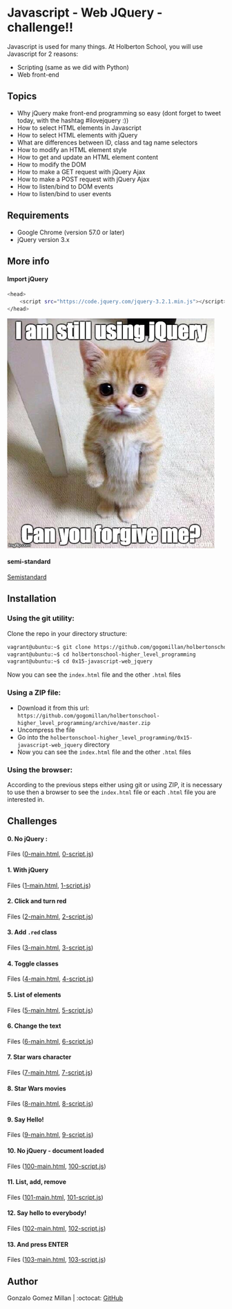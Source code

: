 # Javascript - Web JQuery - challenge!!
Javascript is used for many things. At Holberton School, you will use Javascript for 2 reasons:
- Scripting (same as we did with Python)
- Web front-end

## Topics
* Why jQuery make front-end programming so easy (dont forget to tweet today, with the hashtag #ilovejquery :))
* How to select HTML elements in Javascript
* How to select HTML elements with jQuery
* What are differences between ID, class and tag name selectors
* How to modify an HTML element style
* How to get and update an HTML element content
* How to modify the DOM
* How to make a GET request with jQuery Ajax
* How to make a POST request with jQuery Ajax
* How to listen/bind to DOM events
* How to listen/bind to user events

## Requirements
* Google Chrome (version 57.0 or later)
* jQuery version 3.x

## More info

#### Import jQuery
```bash wrap
<head>
    <script src="https://code.jquery.com/jquery-3.2.1.min.js"></script>
</head>
```

![jQuery](assets/1f1ihd.jpg)

#### semi-standard
[Semistandard](https://intranet.hbtn.io/rltoken/FuXjfOYe18hUXCDoyMxBSg)

## Installation

### Using the git utility:
Clone the repo in your directory structure:
```bash wrap
vagrant@ubuntu:~$ git clone https://github.com/gogomillan/holbertonschool-higher_level_programming.git
vagrant@ubuntu:~$ cd holbertonschool-higher_level_programming
vagrant@ubuntu:~$ cd 0x15-javascript-web_jquery
```
Now you can see the `index.html` file and the other `.html` files

### Using a ZIP file:
* Download it from this url: `https://github.com/gogomillan/holbertonschool-higher_level_programming/archive/master.zip`
* Uncompress the file
* Go into the `holbertonschool-higher_level_programming/0x15-javascript-web_jquery` directory
* Now you can see the `index.html` file and the other `.html` files

### Using the browser:
According to the previous steps either using git or using ZIP, it is necessary
to use then a browser to see the `index.html` file or each `.html` file you are
interested in.

## Challenges

#### 0. No jQuery : 
Files ([0-main.html](0-main.html), [0-script.js](0-script.js))

#### 1. With jQuery
Files ([1-main.html](1-main.html), [1-script.js](1-script.js))

#### 2. Click and turn red
Files ([2-main.html](2-main.html), [2-script.js](2-script.js))

#### 3. Add `.red` class
Files ([3-main.html](3-main.html), [3-script.js](3-script.js))

#### 4. Toggle classes
Files ([4-main.html](4-main.html), [4-script.js](4-script.js))

#### 5. List of elements
Files ([5-main.html](5-main.html), [5-script.js](5-script.js))

#### 6. Change the text
Files ([6-main.html](6-main.html), [6-script.js](6-script.js))

#### 7. Star wars character
Files ([7-main.html](7-main.html), [7-script.js](7-script.js))

#### 8. Star Wars movies
Files ([8-main.html](8-main.html), [8-script.js](8-script.js))

#### 9. Say Hello!
Files ([9-main.html](9-main.html), [9-script.js](9-script.js))

#### 10. No jQuery - document loaded
Files ([100-main.html](100-main.html), [100-script.js](100-script.js))

#### 11. List, add, remove
Files ([101-main.html](101-main.html), [101-script.js](101-script.js))

#### 12. Say hello to everybody! 
Files ([102-main.html](102-main.html), [102-script.js](102-script.js))

#### 13. And press ENTER
Files ([103-main.html](103-main.html), [103-script.js](103-script.js))

## Author
Gonzalo Gomez Millan | :octocat: [GitHub](https://github.com/gogomillan)
